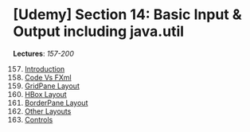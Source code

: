 # [Udemy] Section 14: Basic Input & Output including java.util

__Lectures__: _157-200_

157. [Introduction]()<br/>
158. [Code Vs FXml]()<br/>
159. [GridPane Layout]()<br/>
160. [HBox Layout]()<br/>
161. [BorderPane Layout](161-BorderPane_Layout)<br/>
162. [Other Layouts]()<br/>
163. [Controls]()<br/>